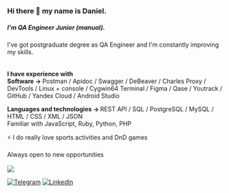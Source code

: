 ### Hi there 👋 my name is Daniel.
##### I'm QA Engineer Junior (manual).
I've got postgraduate degree as QA Engineer and I'm constantly improving my skills.
<br><br>
<br><b>I have experience with</b>
 <br><b> Software -> </b> Postman / Apidoc / Swagger / DeBeaver / Charles Proxy / DevTools / Linux + console / Cygwin64 Terminal / Figma / Qase / Youtrack / GitHub / Yandex Cloud / Android Studio

<b> Languages and technologies -> </b> REST API / SQL / PostgreSQL / MySQL / HTML / CSS / XML / JSON
 <br>Familiar with JavaScript, Ruby, Python, PHP

⚡ I do really love sports activities and DnD games
<br><br>Always open to new opportunities<br><br>
![](https://komarev.com/ghpvc/?username=QABard)

[![Telegram](https://img.shields.io/badge/-Telegram-090909?style=for-the-badge&logo=telegram&logoColor=27A0D9)](https://t.me/Daniel_Bard)
[![LinkedIn](https://img.shields.io/badge/-LinkedIn-090909?style=for-the-badge&logo=linkedin&logoColor=007BB6)](https://www.linkedin.com/in/danil-bardiukov)
